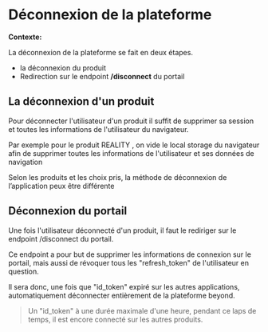# Déconnexion de la plateforme

**Contexte:**

La déconnexion de la plateforme se fait en deux étapes.
- la déconnexion du produit
- Redirection sur le endpoint **/disconnect** du portail

## La déconnexion d'un produit

Pour déconnecter l'utilisateur d'un produit il suffit de supprimer sa session et toutes les informations de l'utilisateur du navigateur.

Par exemple pour le produit REALITY , on vide le local storage du navigateur afin de supprimer toutes les informations de l'utilisateur et ses données de navigation

Selon les produits et les choix pris, la méthode de déconnexion de l’application peux être différente

## Déconnexion du portail

Une fois l'utilisateur déconnecté d'un produit, il faut le rediriger sur le endpoint /disconnect du portail.

Ce endpoint a pour but de supprimer les informations de connexion sur le portail, mais aussi de révoquer tous les "refresh_token" de l'utilisateur en question.

Il sera donc, une fois que "id_token" expiré sur les autres applications, automatiquement déconnecter entièrement de la plateforme beyond.

> Un "id_token" à une durée maximale d'une heure, pendant ce laps de temps, il est encore connecté sur les autres produits.
